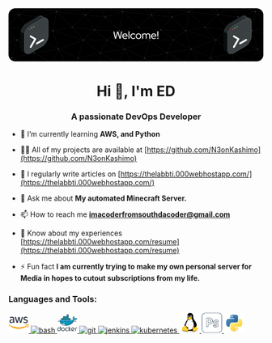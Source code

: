 
<img src="https://github.com/N3onKashimo/N3onKashimo/blob/main/Header.png" alt="banner that says Welcome!">

<h1 align="center">Hi 👋, I'm ED</h1>
<h3 align="center">A passionate DevOps Developer</h3>

- 🌱 I’m currently learning **AWS, and Python**

- 👨‍💻 All of my projects are available at [https://github.com/N3onKashimo](https://github.com/N3onKashimo)

- 📝 I regularly write articles on [https://thelabbti.000webhostapp.com/](https://thelabbti.000webhostapp.com/)

- 💬 Ask me about **My automated Minecraft Server.**

- 📫 How to reach me **imacoderfromsouthdacoder@gmail.com**

- 📄 Know about my experiences [https://thelabbti.000webhostapp.com/resume](https://thelabbti.000webhostapp.com/resume)

- ⚡ Fun fact **I am currently trying to make my own personal server for Media in hopes to cutout subscriptions from my life.**

<h3 align="left"></h3>
<p align="left">
</p>

<h3 align="left">Languages and Tools:</h3>
<p align="left"> <a href="https://aws.amazon.com" target="_blank" rel="noreferrer"> <img src="https://raw.githubusercontent.com/devicons/devicon/master/icons/amazonwebservices/amazonwebservices-original-wordmark.svg" alt="aws" width="40" height="40"/> </a> <a href="https://www.gnu.org/software/bash/" target="_blank" rel="noreferrer"> <img src="https://www.vectorlogo.zone/logos/gnu_bash/gnu_bash-icon.svg" alt="bash" width="40" height="40"/> </a> <a href="https://www.docker.com/" target="_blank" rel="noreferrer"> <img src="https://raw.githubusercontent.com/devicons/devicon/master/icons/docker/docker-original-wordmark.svg" alt="docker" width="40" height="40"/> </a> <a href="https://git-scm.com/" target="_blank" rel="noreferrer"> <img src="https://www.vectorlogo.zone/logos/git-scm/git-scm-icon.svg" alt="git" width="40" height="40"/> </a> <a href="https://www.jenkins.io" target="_blank" rel="noreferrer"> <img src="https://www.vectorlogo.zone/logos/jenkins/jenkins-icon.svg" alt="jenkins" width="40" height="40"/> </a> <a href="https://kubernetes.io" target="_blank" rel="noreferrer"> <img src="https://www.vectorlogo.zone/logos/kubernetes/kubernetes-icon.svg" alt="kubernetes" width="40" height="40"/> </a> <a href="https://www.linux.org/" target="_blank" rel="noreferrer"> <img src="https://raw.githubusercontent.com/devicons/devicon/master/icons/linux/linux-original.svg" alt="linux" width="40" height="40"/> </a> <a href="https://www.photoshop.com/en" target="_blank" rel="noreferrer"> <img src="https://raw.githubusercontent.com/devicons/devicon/master/icons/photoshop/photoshop-line.svg" alt="photoshop" width="40" height="40"/> </a> <a href="https://www.python.org" target="_blank" rel="noreferrer"> <img src="https://raw.githubusercontent.com/devicons/devicon/master/icons/python/python-original.svg" alt="python" width="40" height="40"/> </a> </p>
